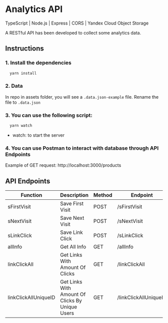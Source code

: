 # Analytics API

TypeScript | Node.js | Express | CORS | Yandex Cloud Object Storage

A RESTful API has been developed to collect some analytics data.


## Instructions

### 1. **Install the dependencies**

```bash
  yarn install
```
### 2. **Data**

In repo in assets folder, you will see a `.data.json-example` file. Rename the file to `.data.json`

### 3. You can **use the following script**:

```bash
  yarn watch
```

- watch: to start the server

### 4. **You can use Postman to interact with database through API Endpoints**

Example of GET request: http://localhost:3000/products


## API Endpoints

| Function | Description | Method | Endpoint |
| - | - | - | - |
| sFirstVisit | Save First Visit | POST | /sFirstVisit |
| sNextVisit | Save Next Visit | POST | /sNextVisit |
| sLinkClick | Save Link Click | POST | /sLinkClick |
| allInfo | Get All Info | GET | /allInfo |
| linkClickAll | Get Links With Amount Of Clicks | GET | /linkClickAll |
| linkClickAllUniqueID | Get Links With Amount Of Clicks By Unique Users | GET | /linkClickAllUniqueID|